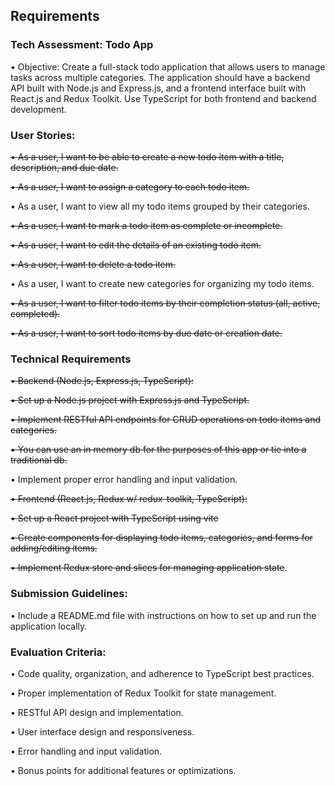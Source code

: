 ## Requirements

### Tech Assessment: Todo App

• Objective: Create a full-stack todo application that allows users to manage tasks across multiple categories. The application should have a backend API built with Node.js and Express.js, and a frontend interface built with React.js and Redux Toolkit. Use TypeScript for both frontend and backend development.

### User Stories:

~~• As a user, I want to be able to create a new todo item with a title, description, and due date.~~

~~• As a user, I want to assign a category to each todo item.~~

• As a user, I want to view all my todo items grouped by their categories.

~~• As a user, I want to mark a todo item as complete or incomplete.~~

~~• As a user, I want to edit the details of an existing todo item.~~

~~• As a user, I want to delete a todo item.~~

• As a user, I want to create new categories for organizing my todo items.

~~• As a user, I want to filter todo items by their completion status (all, active, completed).~~

~~• As a user, I want to sort todo items by due date or creation date.~~

### Technical Requirements

~~• Backend (Node.js, Express.js, TypeScript):~~

~~• Set up a Node.js project with Express.js and TypeScript.~~

~~• Implement RESTful API endpoints for CRUD operations on todo items and categories.~~

~~• You can use an in memory db for the purposes of this app or tie into a traditional db.~~

• Implement proper error handling and input validation.

~~• Frontend (React.js, Redux w/ redux-toolkit, TypeScript):~~

~~• Set up a React project with TypeScript using vite~~

~~• Create components for displaying todo items, categories, and forms for adding/editing items.~~

~~• Implement Redux store and slices for managing application state~~.

### Submission Guidelines:

• Include a README.md file with instructions on how to set up and run the application locally.

### Evaluation Criteria:

• Code quality, organization, and adherence to TypeScript best practices.

• Proper implementation of Redux Toolkit for state management.

• RESTful API design and implementation.

• User interface design and responsiveness.

• Error handling and input validation.

• Bonus points for additional features or optimizations.
